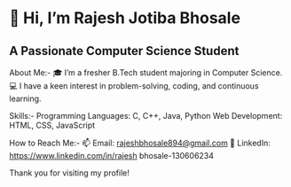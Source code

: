 # 👋 Hi, I’m Rajesh Jotiba Bhosale
## A Passionate Computer Science Student

About Me:-
 🎓 I’m a fresher B.Tech student majoring in Computer Science.
 💻 I have a keen interest in problem-solving, coding, and continuous learning.

Skills:-
 Programming Languages: C, C++, Java, Python
 Web Development: HTML, CSS, JavaScript

How to Reach Me:-
📫 Email: rajeshbhosale894@gmail.com
💼 LinkedIn: https://www.linkedin.com/in/rajesh
bhosale-130606234

Thank you for visiting my profile!
